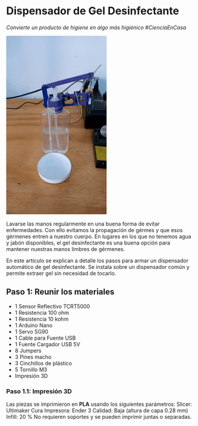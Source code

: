 # Dispensador de Gel Desinfectante
*Convierte un producto de higiene en algo más higiénico*
*#CienciaEnCasa*

![Gif mostrando el funcionamiento del dispensador](/img/dispensador_prueba_01.gif)

Lavarse las manos regularmente en una buena forma de evitar enfermedades. 
Con ello evitamos la propagación de gérmes y que esos gérmenes entren a nuestro cuerpo. 
En lugares en los que no tenemos agua y jabón disponibles, el gel desinfectante es una 
buena opción para mantener nuestras manos limbres de gérmenes.

En este artículo se explican a detalle los pasos para armar un dispensador automático 
de gel desinfectante. Se instala sobre un dispensador común y permite extraer gel sin 
necesidad de tocarlo.

## Paso 1: Reunir los materiales

+ 1 Sensor Reflectivo TCRT5000
+ 1	Resistencia 100 ohm
+ 1	Resistencia 10 kohm
+ 1	Arduino Nano
+ 1	Servo SG90
+ 1	Cable para Fuente USB
+ 1	Fuente Cargador USB 5V
+ 8	Jumpers
+ 3	Pines macho
+ 3	Cinchillos de plástico
+ 5	Tornillo M3
+ Impresión 3D

### Paso 1.1: Impresión 3D
Las piezas se imprimieron en **PLA** usando los siguientes parámetros:
Slicer: Ultimaker Cura
Impresora: Ender 3
Calidad: Baja (altura de capa 0.28 mm)
Infill: 20 %
No requieren soportes y se pueden imprimir juntas o separadas.


